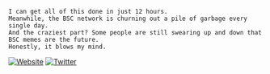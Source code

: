 ```
I can get all of this done in just 12 hours.
Meanwhile, the BSC network is churning out a pile of garbage every single day.
And the craziest part? Some people are still swearing up and down that BSC memes are the future.
Honestly, it blows my mind.
```

[![Website](https://img.shields.io/badge/Website-SAGATI-blue?logo=google-chrome)](https://sagati.run/)
[![Twitter](https://img.shields.io/badge/Twitter-SAGATI-blue?logo=twitter)](https://x.com/SAGATIRUN)
